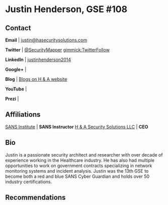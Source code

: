Justin Henderson, GSE #108
============

Contact
-------
**Email** | [justin@hasecuritysolutions.com](mailto:justin@hasecuritysolutions.com)

**Twitter** | [@SecurityMapper](http://twitter.com/SecurityMapper) [gimmick:TwitterFollow](@SecurityMapper)

**LinkedIn** | [justinhenderson2014](https://www.linkedin.com/in/justinhenderson2014)

**Google+** | []()

**Blog** | [Blogs on H & A website](https://www.hasecuritysolutions.com/blog)

**YouTube** | []()

**Prezi** | []()

Affiliations
-------
[SANS Institute](http://www.sans.org) | **SANS Instructor**
[H & A Security Solutions LLC](https://www.hasecuritysolutions.com) | **CEO**

Bio
-----------
 
Justin is a passionate security architect and researcher with over decade of experience working in the Healthcare industry. He has also had multiple opportunities to work on government contracts specializing in network monitoring systems and incident analysis. Justin was the 13th GSE to become both a red and blue SANS Cyber Guardian and holds over 50 industry certifications.

Recommendations
----------------
